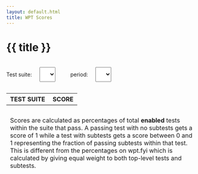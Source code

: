 ```yaml
---
layout: default.html
title: WPT Scores
---
```

<style>
  .odd {
      background-color: #f0efef;
  }

  #selected-area {
      padding: 10px;
  }

  #selected-period {
      padding: 10px;
  }

  #score-table {
      width: 100%;
      margin-top: 30px;
  }

  #score-table th {
      border-bottom: 1px solid black;
      text-transform: uppercase;
  }

  #score-table th, td {
      padding: 5px 10px;
  }

  #score-table th:nth-child(1) {
      text-align: left;
  }

  #score-table-body .score {
      text-align: right;
  }

  #score-explanation {
      padding: 10px;
      margin-top: 20px;
      margin-bottom: 40px;
      font-size: 1rem;
  }

  .chart-filter-bar {
    display: flex;
    flex-wrap: wrap;
    column-gap: 40px;
    row-gap: 20px;
  }

  .chart-filter {
    display: flex;
    align-items: center;
    gap: 20px;
  }
</style>
<div class="inner-container wpt-score-page">
  <h1>{{ title }}</h1>
  <br>
    <div class="chart-filter-bar">
      <div class="chart-filter">
          <label for="selected-area">Test suite:</label>
          <select id="selected-area" name="selected-area"></select>
      </div>
      <div class="chart-filter">
          <label for="selected-period">period:</label>
          <select id="selected-period" name="selected-period"></select>
      </div>
    </div>
    <div id="servo-chart"></div>
    <table id="score-table">
        <thead id="score-table-header"><tr><th>Test Suite</th><th>Score</th></tr></thead>
        <tbody id="score-table-body"></tbody>
    </table>
    <div id="score-explanation">
        Scores are calculated as percentages of total <b>enabled</b>
        tests within the suite that pass. A passing test with no
        subtests gets a score of 1 while a test with subtests gets a
        score between 0 and 1 representing the fraction of passing
        subtests within that test. This is different from the
        percentages on wpt.fyi which is calculated by giving equal
        weight to both top-level tests and subtests.
    </div>
</div>
<script type="text/javascript" src="https://www.gstatic.com/charts/loader.js"></script>
<script type="text/javascript" src="{{ '/js/load-chart.js' | url }}"></script>